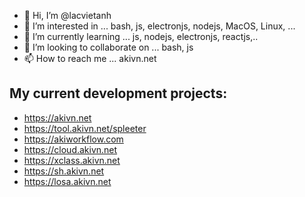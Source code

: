 - 👋 Hi, I’m @lacvietanh
- 👀 I’m interested in ... bash, js, electronjs, nodejs, MacOS, Linux, ...
- 🌱 I’m currently learning ... js, nodejs, electronjs, reactjs,..
- 💞️ I’m looking to collaborate on ... bash, js
- 📫 How to reach me ... akivn.net

## My current development projects:
- https://akivn.net
- https://tool.akivn.net/spleeter
- https://akiworkflow.com
- https://cloud.akivn.net
- https://xclass.akivn.net
- https://sh.akivn.net
- https://losa.akivn.net


<!---
lacvietanh/lacvietanh is a ✨ special ✨ repository because its `README.md` (this file) appears on your GitHub profile.
You can click the Preview link to take a look at your changes.
--->
